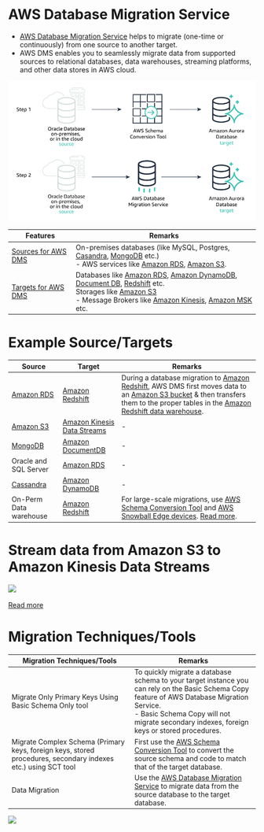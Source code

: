 # AWS Database Migration Service
- [AWS Database Migration Service](https://aws.amazon.com/dms/) helps to migrate (one-time or continuously) from one source to another target.
- AWS DMS enables you to seamlessly migrate data from supported sources to relational databases, data warehouses, streaming platforms, and other data stores in AWS cloud.

![](../../6_DatabaseServices/assests/AmazonDMS.png)

| Features                                                                                               | Remarks                                                                                                                                                                                                                                                                                                                                                                                                                                                      |
|--------------------------------------------------------------------------------------------------------|--------------------------------------------------------------------------------------------------------------------------------------------------------------------------------------------------------------------------------------------------------------------------------------------------------------------------------------------------------------------------------------------------------------------------------------------------------------|
| [Sources for AWS DMS](https://docs.aws.amazon.com/dms/latest/userguide/CHAP_Introduction.Sources.html) | On-premises databases (like MySQL, Postgres, [Casandra](../../../1_HLDDesignComponents/3_DatabaseComponents/NoSQL-Databases/ApacheCasandra.md), [MongoDB](../../../1_HLDDesignComponents/3_DatabaseComponents/NoSQL-Databases/MongoDB/Readme.md) etc.)<br/>- AWS services like [Amazon RDS](../../6_DatabaseServices/AmazonRDS/Readme.md), [Amazon S3](../../7_StorageServices/3_ObjectStorageS3/Readme.md).                                                                                   |
| [Targets for AWS DMS](https://docs.aws.amazon.com/dms/latest/userguide/CHAP_Introduction.Targets.html) | Databases like [Amazon RDS](../../6_DatabaseServices/AmazonRDS/Readme.md), [Amazon DynamoDB](../../6_DatabaseServices/AmazonDynamoDB/Readme.md), [Document DB](../../6_DatabaseServices/AmazonDocumentDB.md), [Redshift](../../10_BigDataComponents/DataWarehouse/AmazonRedshift.md) etc.<br/> Storages like [Amazon S3](../../7_StorageServices/3_ObjectStorageS3/Readme.md)<br/>- Message Brokers like [Amazon Kinesis](../../5_MessageBrokerServices/AmazonKinesisDataStreams.md), [Amazon MSK](../../5_MessageBrokerServices/AmazonMSK.md) etc. |

# Example Source/Targets

| Source                                                                                             | Target                                                                                   | Remarks                                                                                                                                                                                                                                                                                                                                                              |
|----------------------------------------------------------------------------------------------------|------------------------------------------------------------------------------------------|----------------------------------------------------------------------------------------------------------------------------------------------------------------------------------------------------------------------------------------------------------------------------------------------------------------------------------------------------------------------|
| [Amazon RDS](../../6_DatabaseServices/AmazonRDS/Readme.md)                                         | [Amazon Redshift](../../10_BigDataComponents/DataWarehouse/AmazonRedshift.md)            | During a database migration to [Amazon Redshift](../../10_BigDataComponents/DataWarehouse/AmazonRedshift.md), AWS DMS first moves data to an [Amazon S3 bucket](../../7_StorageServices/3_ObjectStorageS3/Readme.md) & then transfers them to the proper tables in the [Amazon Redshift data warehouse](../../10_BigDataComponents/DataWarehouse/AmazonRedshift.md). |
| [Amazon S3](../../7_StorageServices/3_ObjectStorageS3/Readme.md)                                   | [Amazon Kinesis Data Streams](../../5_MessageBrokerServices/AmazonKinesisDataStreams.md) | -                                                                                                                                                                                                                                                                                                                                                                    |
| [MongoDB](../../../1_HLDDesignComponents/3_DatabaseComponents/NoSQL-Databases/MongoDB/Readme.md)   | [Amazon DocumentDB](../../6_DatabaseServices/AmazonDocumentDB.md)                        | -                                                                                                                                                                                                                                                                                                                                                                    |
| Oracle and SQL Server                                                                              | [Amazon RDS](../../6_DatabaseServices/AmazonRDS/Readme.md)                               | -                                                                                                                                                                                                                                                                                                                                                                    |
| [Cassandra](../../../1_HLDDesignComponents/3_DatabaseComponents/NoSQL-Databases/ApacheCasandra.md) | [Amazon DynamoDB](../../6_DatabaseServices/AmazonDynamoDB/Readme.md)                     | -                                                                                                                                                                                                                                                                                                                                                                    |
| On-Perm Data warehouse                                                                             | [Amazon Redshift](../../10_BigDataComponents/DataWarehouse/AmazonRedshift.md)            | For large-scale migrations, use [AWS Schema Conversion Tool](AWSSCT.md) and [AWS Snowball Edge devices](../Hybrid/AWSSnowFamily.md). [Read more](https://docs.aws.amazon.com/SchemaConversionTool/latest/userguide/agents.dw.html).                                                                                                                                                                                                                      |

# Stream data from Amazon S3 to Amazon Kinesis Data Streams

![](https://assets-pt.media.datacumulus.com/aws-saa-pt/assets/pt3-q27-i1.jpg)

[Read more](https://aws.amazon.com/blogs/big-data/streaming-data-from-amazon-s3-to-amazon-kinesis-data-streams-using-aws-dms/)

# Migration Techniques/Tools

| Migration Techniques/Tools                                                                                    | Remarks                                                                                                                                                                                                                                      |
|---------------------------------------------------------------------------------------------------------------|----------------------------------------------------------------------------------------------------------------------------------------------------------------------------------------------------------------------------------------------|
| Migrate Only Primary Keys Using Basic Schema Only tool                                                        | To quickly migrate a database schema to your target instance you can rely on the Basic Schema Copy feature of AWS Database Migration Service.<br/>- Basic Schema Copy will not migrate secondary indexes, foreign keys or stored procedures. |
| Migrate Complex Schema (Primary keys, foreign keys, stored procedures, secondary indexes etc.) using SCT tool | First use the [AWS Schema Conversion Tool](AWSSCT.md) to convert the source schema and code to match that of the target database.                                                                                                            |
| Data Migration                                                                                                | Use the [AWS Database Migration Service]() to migrate data from the source database to the target database.                                                                                                                                  |

![](https://d1.awsstatic.com/product-marketing/DMS/product-page-diagram_AWS-DMS_heterogeneous-database-migrations-2.3616bac30ab86d4310ddadfdec5d6e6ba4d8b81d.png)

